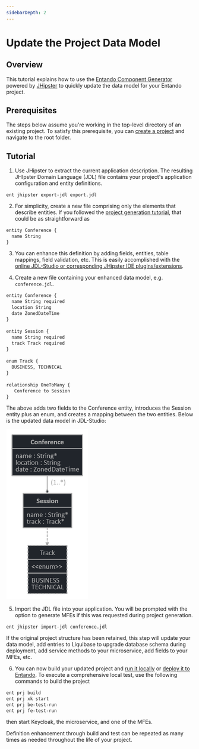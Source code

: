 ```yaml
---
sidebarDepth: 2
---
```


# Update the Project Data Model

## Overview

This tutorial explains how to use the [Entando Component Generator](../../../docs/create/component-gen-overview.md) powered by [JHipster](https://www.jhipster.tech/) to quickly update the data model for your Entando project.

## Prerequisites
The steps below assume you're working in the top-level directory of an existing project. To satisfy this prerequisite, you can [create a project](./generate-microservices-and-micro-frontends.md) and navigate to the root folder.

## Tutorial
1. Use JHipster to extract the current application description. The resulting JHIpster Domain Language (JDL) file contains your project's application configuration and entity definitions.
```
ent jhipster export-jdl export.jdl
```
2. For simplicity, create a new file comprising only the elements that describe entities. If you followed the [project generation tutorial](./generate-microservices-and-micro-frontends.md), that could be as straightforward as
```
entity Conference {
  name String
}
```
3. You can enhance this definition by adding fields, entities, table mappings, field validation, etc. This is easily accomplished with the [online JDL-Studio or corresponding JHipster IDE plugins/extensions](https://www.jhipster.tech/jdl/). 

4. Create a new file containing your enhanced data model, e.g. `conference.jdl`.
```
entity Conference {
  name String required
  location String
  date ZonedDateTime
}

entity Session {
  name String required
  track Track required
}

enum Track {
  BUSINESS, TECHNICAL
}

relationship OneToMany {
   Conference to Session
}
```
The above adds two fields to the Conference entity, introduces the Session entity plus an enum, and creates a mapping between the two entities. Below is the updated data model in JDL-Studio:

![conference.jdl](./img/jhipster-jdl.png)

5. Import the JDL file into your application. You will be prompted with the option to generate MFEs if this was requested during project generation.
```
ent jhipster import-jdl conference.jdl
```
If the original project structure has been retained, this step will update your data model, add entries to Liquibase to upgrade database schema during deployment, add service methods to your microservice, add fields to your MFEs, etc.

6. You can now build your updated project and [run it locally](./run-local.md) or [deploy it to Entando](../pb/publish-project-bundle.md). To execute a comprehensive local test, use the following commands to build the project
```
ent prj build
ent prj xk start
ent prj be-test-run
ent prj fe-test-run
```
then start Keycloak, the microservice, and one of the MFEs.

Definition enhancement through build and test can be repeated as many times as needed throughout the life of your project.



